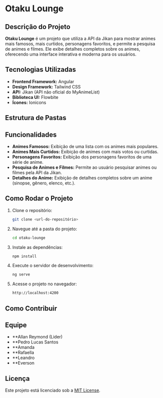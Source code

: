 # Otaku Lounge

## Descrição do Projeto
**Otaku Lounge** é um projeto que utiliza a API da Jikan para mostrar animes mais famosos, mais curtidos, personagens favoritos, e permite a pesquisa de animes e filmes. Ele exibe detalhes completos sobre os animes, oferecendo uma interface interativa e moderna para os usuários. 

## Tecnologias Utilizadas

- **Frontend Framework:** Angular
- **Design Framework:** Tailwind CSS
- **API:** Jikan (API não oficial do MyAnimeList)
- **Biblioteca UI:** Flowbite
- **Ícones:** Ionicons

## Estrutura de Pastas


## Funcionalidades

- **Animes Famosos:** Exibição de uma lista com os animes mais populares.
- **Animes Mais Curtidos:** Exibição de animes com mais votos ou curtidas.
- **Personagens Favoritos:** Exibição dos personagens favoritos de uma série de anime.
- **Pesquisa de Animes e Filmes:** Permite ao usuário pesquisar animes ou filmes pela API da Jikan.
- **Detalhes do Anime:** Exibição de detalhes completos sobre um anime (sinopse, gênero, elenco, etc.).

## Como Rodar o Projeto

1. Clone o repositório:
    ```bash
    git clone <url-do-repositório>
    ```

2. Navegue até a pasta do projeto:
    ```bash
    cd otaku-lounge
    ```

3. Instale as dependências:
    ```bash
    npm install
    ```

4. Execute o servidor de desenvolvimento:
    ```bash
    ng serve
    ```

5. Acesse o projeto no navegador:
    ```bash
    http://localhost:4200
    ```

## Como Contribuir

## Equipe
- **Allan Reymond (Lider)
- **Pedro Lucas Santos
- **Amanda
- **Rafaella
- **Leandro
- **Everson

## Licença
Este projeto está licenciado sob a [MIT License](LICENSE).
